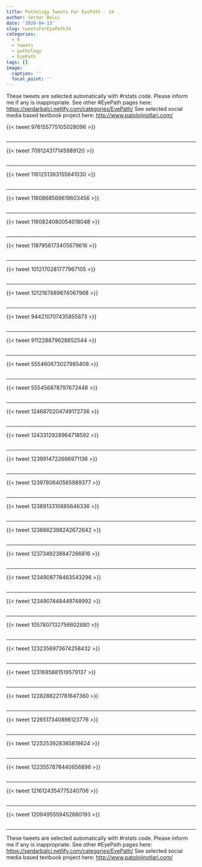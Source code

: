 ```yaml
---
title: Pathology Tweets For EyePath - 34
author: Serdar Balci
date: '2020-04-13'
slug: tweetsForEyePath34
categories:
  - R
  - tweets
  - pathology
  - EyePath
tags: []
image:
  caption: ''
  focal_point: ''
---
```



These tweets are selected automatically with #rstats code. Please inform me if any is inappropriate.
See other #EyePath pages here: https://serdarbalci.netlify.com/categories/EyePath/ 
See selected social media based textbook project here: http://www.patolojinotlari.com/

{{< tweet 976155775105028096 >}}
<br>
<br>
<hr>
{{< tweet 709124317145989120 >}}
<br>
<br>
<hr>
{{< tweet 1161251363155841030 >}}
<br>
<br>
<hr>
{{< tweet 1160868569619603456 >}}
<br>
<br>
<hr>
{{< tweet 1160824080054018048 >}}
<br>
<br>
<hr>
{{< tweet 1197956173405679616 >}}
<br>
<br>
<hr>
{{< tweet 1012170281777967105 >}}
<br>
<br>
<hr>
{{< tweet 1012167889674067968 >}}
<br>
<br>
<hr>
{{< tweet 944210707435855873 >}}
<br>
<br>
<hr>
{{< tweet 911228879628652544 >}}
<br>
<br>
<hr>
{{< tweet 555460673027985408 >}}
<br>
<br>
<hr>
{{< tweet 555456878797672448 >}}
<br>
<br>
<hr>
{{< tweet 1246870204749172736 >}}
<br>
<br>
<hr>
{{< tweet 1243312928964718592 >}}
<br>
<br>
<hr>
{{< tweet 1239914722666971136 >}}
<br>
<br>
<hr>
{{< tweet 1239780640565989377 >}}
<br>
<br>
<hr>
{{< tweet 1238913310885646336 >}}
<br>
<br>
<hr>
{{< tweet 1238862398242672642 >}}
<br>
<br>
<hr>
{{< tweet 1237349238847266816 >}}
<br>
<br>
<hr>
{{< tweet 1234908778463543296 >}}
<br>
<br>
<hr>
{{< tweet 1234907448449748992 >}}
<br>
<br>
<hr>
{{< tweet 1057807132756602880 >}}
<br>
<br>
<hr>
{{< tweet 1232356973674258432 >}}
<br>
<br>
<hr>
{{< tweet 1231685881519579137 >}}
<br>
<br>
<hr>
{{< tweet 1228288221781647360 >}}
<br>
<br>
<hr>
{{< tweet 1226517340898123776 >}}
<br>
<br>
<hr>
{{< tweet 1225253928385818624 >}}
<br>
<br>
<hr>
{{< tweet 1223557878440656896 >}}
<br>
<br>
<hr>
{{< tweet 1216124354775240706 >}}
<br>
<br>
<hr>
{{< tweet 1209495559452680193 >}}
<br>
<br>
<hr>


These tweets are selected automatically with #rstats code. Please inform me if any is inappropriate.
See other #EyePath pages here: https://serdarbalci.netlify.com/categories/EyePath/ 
See selected social media based textbook project here: http://www.patolojinotlari.com/
